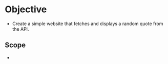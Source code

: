 # Objective

- Create a simple website that fetches and displays a random quote from the API.

## Scope

- 